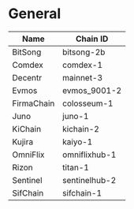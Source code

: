 # General

| Name       | Chain ID      |
| ---------- | ------------- |
| BitSong    | bitsong-2b    |
| Comdex     | comdex-1      |
| Decentr    | mainnet-3     |
| Evmos      | evmos\_9001-2 |
| FirmaChain | colosseum-1   |
| Juno       | juno-1        |
| KiChain    | kichain-2     |
| Kujira     | kaiyo-1       |
| OmniFlix   | omniflixhub-1 |
| Rizon      | titan-1       |
| Sentinel   | sentinelhub-2 |
| SifChain   | sifchain-1    |



